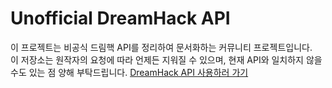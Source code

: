# Unofficial DreamHack API
이 프로젝트는 비공식 드림핵 API를 정리하여 문서화하는 커뮤니티 프로젝트입니다.  
이 저장소는 원작자의 요청에 따라 언제든 지워질 수 있으며, 현재 API와 일치하지 않을 수도 있는 점 양해 부탁드립니다.
[DreamHack API 사용하러 가기](https://sihyeokpark.github.io/Unofficial-Dreamhack-API/#/)